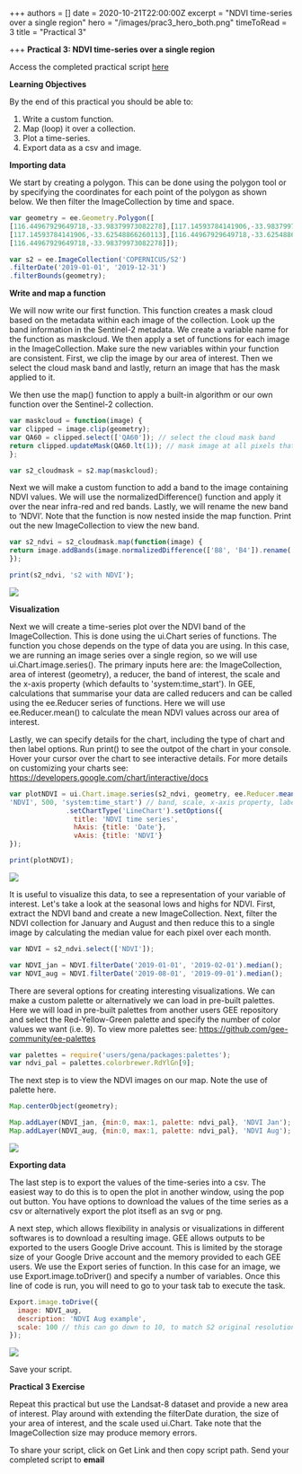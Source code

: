 +++
authors = []
date = 2020-10-21T22:00:00Z
excerpt = "NDVI time-series over a single region"
hero = "/images/prac3_hero_both.png"
timeToRead = 3
title = "Practical 3"

+++
**Practical 3: NDVI time-series over a single region**

Access the completed practical script [here](https://code.earthengine.google.com/?scriptPath=users%2Fjdmwhite%2FOTS-GEE4EC%3APractical_3%2FNDVI_timeseries_single)

**Learning Objectives**

By the end of this practical you should be able to:

1. Write a custom function.
2. Map (loop) it over a collection.
3. Plot a time-series.
4. Export data as a csv and image.

**Importing data**

We start by creating a polygon. This can be done using the polygon tool or by specifying the coordinates for each point of the polygon as shown below. We then filter the ImageCollection by time and space.

```js
var geometry = ee.Geometry.Polygon([
[116.44967929649718,-33.98379973082278],[117.14593784141906,-33.98379973082278],
[117.14593784141906,-33.62548866260113],[116.44967929649718,-33.62548866260113],
[116.44967929649718,-33.98379973082278]]);

var s2 = ee.ImageCollection('COPERNICUS/S2')
.filterDate('2019-01-01', '2019-12-31')
.filterBounds(geometry);
```

**Write and map a function**

We will now write our first function. This function creates a mask cloud based on the metadata within each image of the collection. Look up the band information in the Sentinel-2 metadata. We create a variable name for the function as maskcloud. We then apply a set of functions for each image in the ImageCollection. Make sure the new variables within your function are consistent. First, we clip the image by our area of interest. Then we select the cloud mask band and lastly, return an image that has the mask applied to it.

We then use the map() function to apply a built-in algorithm or our own function over the Sentinel-2 collection.

```js
var maskcloud = function(image) {
var clipped = image.clip(geometry);
var QA60 = clipped.select(['QA60']); // select the cloud mask band
return clipped.updateMask(QA60.lt(1)); // mask image at all pixels that are not zero
};

var s2_cloudmask = s2.map(maskcloud); 
```

Next we will make a custom function to add a band to the image containing NDVI values. We will use the normalizedDifference() function and apply it over the near infra-red and red bands. Lastly, we will rename the new band to ‘NDVI’. Note that the function is now nested inside the map function. Print out the new ImageCollection to view the new band.

```js
var s2_ndvi = s2_cloudmask.map(function(image) {
return image.addBands(image.normalizedDifference(['B8', 'B4']).rename('NDVI'))
});

print(s2_ndvi, 's2 with NDVI');
```

![](/images/prac3_ndvi_band.png)

**Visualization**

Next we will create a time-series plot over the NDVI band of the ImageCollection. This is done using the ui.Chart series of functions. The function you chose depends on the type of data you are using. In this case, we are running an image series over a single region, so we will use ui.Chart.image.series(). The primary inputs here are: the ImageCollection, area of interest (geometry), a reducer, the band of interest, the scale and the x-axis property (which defaults to 'system:time_start'). In GEE, calculations that summarise your data are called reducers and can be called using the ee.Reducer series of functions. Here we will use ee.Reducer.mean() to calculate the mean NDVI values across our area of interest.

Lastly, we can specify details for the chart, including the type of chart and then label options. Run print() to see the outpot of the chart in your console. Hover your cursor over the chart to see interactive details. For more details on customizing your charts see: https://developers.google.com/chart/interactive/docs

```js
var plotNDVI = ui.Chart.image.series(s2_ndvi, geometry, ee.Reducer.mean(), // we use an image based chart, with image, geom & reducer
'NDVI', 500, 'system:time_start') // band, scale, x-axis property, label
              .setChartType('LineChart').setOptions({
                title: 'NDVI time series',
                hAxis: {title: 'Date'},
                vAxis: {title: 'NDVI'}
});

print(plotNDVI);
```

![](/images/prac3_ndvi_chart.png)

It is useful to visualize this data, to see a representation of your variable of interest. Let's take a look at the seasonal lows and highs for NDVI. First, extract the NDVI band and create a new ImageCollection. Next, filter the NDVI collection for January and August and then reduce this to a single image by calculating the median value for each pixel over each month.

```js
var NDVI = s2_ndvi.select(['NDVI']);

var NDVI_jan = NDVI.filterDate('2019-01-01', '2019-02-01').median();
var NDVI_aug = NDVI.filterDate('2019-08-01', '2019-09-01').median();
```

There are several options for creating interesting visualizations. We can make a custom palette or alternatively we can load in pre-built palettes. Here we will load in pre-built palettes from another users GEE repository and select the Red-Yellow-Green palette and specify the number of color values we want (i.e. 9). To view more palettes see: https://github.com/gee-community/ee-palettes

```js
var palettes = require('users/gena/packages:palettes');
var ndvi_pal = palettes.colorbrewer.RdYlGn[9];
```

The next step is to view the NDVI images on our map. Note the use of palette here.

```js
Map.centerObject(geometry);

Map.addLayer(NDVI_jan, {min:0, max:1, palette: ndvi_pal}, 'NDVI Jan');
Map.addLayer(NDVI_aug, {min:0, max:1, palette: ndvi_pal}, 'NDVI Aug');
```

![](/images/prac3_ndvi_vis.png)

**Exporting data**

The last step is to export the values of the time-series into a csv. The easiest way to do this is to open the plot in another window, using the pop out button. You have options to download the values of the time series as a csv or alternatively export the plot itsefl as an svg or png.

A next step, which allows flexibility in analysis or visualizations in different softwares is to download a resulting image. GEE allows outputs to be exported to the users Google Drive account. This is limited by the storage size of your Google Drive account and the memory provided to each GEE users. We use the Export series of function. In this case for an image, we use Export.image.toDriver() and specify a number of variables. Once this line of code is run, you will need to go to your task tab to execute the task.

```js
Export.image.toDrive({
  image: NDVI_aug,
  description: 'NDVI Aug example',
  scale: 100 // this can go down to 10, to match S2 original resolution
});
```

![](/images/prac3_tasks.png)

Save your script.

**Practical 3 Exercise**

Repeat this practical but use the Landsat-8 dataset and provide a new area of interest. Play around with extending the filterDate duration, the size of your area of interest, and the scale used ui.Chart. Take note that the ImageCollection size may produce memory errors.

To share your script, click on Get Link and then copy script path. Send your completed script to **email**